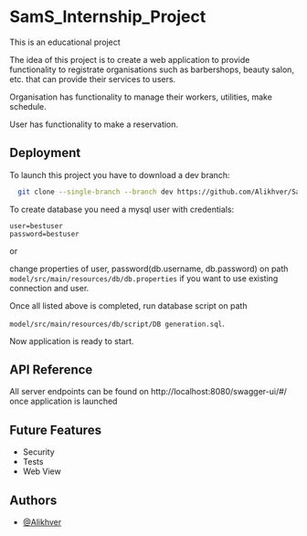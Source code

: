 
# SamS_Internship_Project

This is an educational project

The idea of this project is to create a web application to provide functionality to registrate organisations
such as barbershops, beauty salon, etc. that can provide their services to users.

Organisation has functionality to manage their workers, utilities, make schedule.

User has functionality to make a reservation.



## Deployment

To launch this project you have to download a dev branch:

```bash
  git clone --single-branch --branch dev https://github.com/Alikhver/SamS_Internship_Project.git
```

To create database you need a mysql user with credentials:

```user=bestuser```\
```password=bestuser```

or

change properties of user, password(db.username, db.password) on path ```model/src/main/resources/db/db.properties```
if you want to use existing connection and user.


Once all listed above is completed, run database script on path

```model/src/main/resources/db/script/DB generation.sql```.

Now application is ready to start.

## API Reference

All server endpoints can be found on http://localhost:8080/swagger-ui/#/ once application
is launched


## Future Features

- Security
- Tests
- Web View


## Authors

- [@Alikhver](https://github.com/Alikhver)

